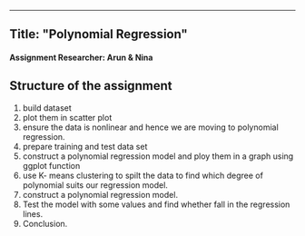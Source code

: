 
---
Title: "Polynomial Regression"
---
#### Assignment Researcher: Arun & Nina


## Structure of the assignment

1.  build dataset
2.  plot them in scatter plot
3.  ensure the data is nonlinear and hence we are moving to polynomial regression.
4.  prepare training and test data set
5.  construct a polynomial regression model and ploy them in a graph using ggplot function
6.  use K- means clustering to spilt the data to find which degree of polynomial suits our regression model.
7.  construct a polynomial regression model.
8.  Test the model with some values and find whether fall in the regression lines.
9.  Conclusion.



